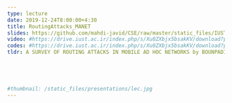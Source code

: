 ```yaml
---
type: lecture
date: 2019-12-24T8:00:00+4:30
title: RoutingAttacks_MANET
slides: https://github.com/mahdi-javid/CSE/raw/master/static_files/IUST/RoutingAttacks_MANET.pdf
video: #https://drive.iust.ac.ir/index.php/s/Xu0ZXbjx5bsakKV/download?path=%2FVideos&files=S26.mp4
codes: #https://drive.iust.ac.ir/index.php/s/Xu0ZXbjx5bsakKV/download?path=%2FCode&files=S26.zip
tldr: A SURVEY OF ROUTING ATTACKS IN MOBILE AD HOC NETWORKS by BOUNPADITH KANNHAVONG, HIDEHISA NAKAYAMA, YOSHIAKI NEMOTO, AND NEI KATO, TOHOKU UNIVERSITY ABBAS JAMALIPOUR, UNIVERSITY OF SYDNEY





#thumbnail: /static_files/presentations/lec.jpg
---
```


